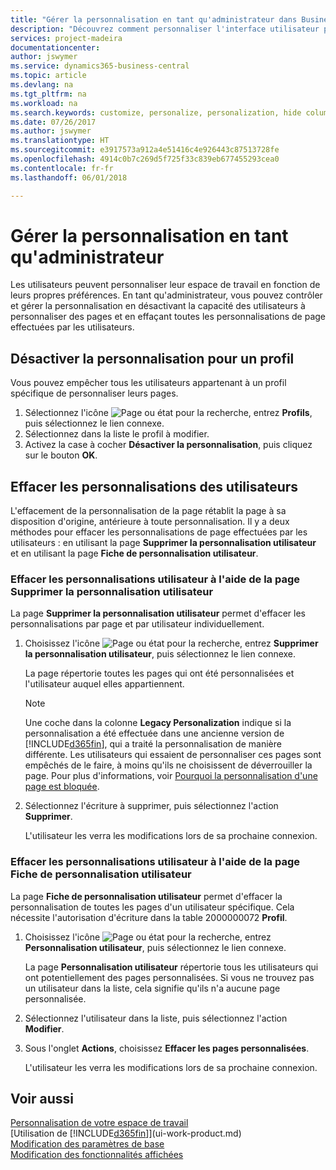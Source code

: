 ```yaml
---
title: "Gérer la personnalisation en tant qu'administrateur dans Business Central | Microsoft Docs"
description: "Découvrez comment personnaliser l'interface utilisateur pour l'adapter à votre méthode de travail."
services: project-madeira
documentationcenter: 
author: jswymer
ms.service: dynamics365-business-central
ms.topic: article
ms.devlang: na
ms.tgt_pltfrm: na
ms.workload: na
ms.search.keywords: customize, personalize, personalization, hide columns, remove fields, move fields
ms.date: 07/26/2017
ms.author: jswymer
ms.translationtype: HT
ms.sourcegitcommit: e3917573a912a4e51416c4e926443c87513728fe
ms.openlocfilehash: 4914c0b7c269d5f725f33c839eb677455293cea0
ms.contentlocale: fr-fr
ms.lasthandoff: 06/01/2018

---
```

# <a name="managing-personalization-as-an-administrator"></a>Gérer la personnalisation en tant qu'administrateur
<!--NAV in the Web client-->
Les utilisateurs peuvent personnaliser leur espace de travail en fonction de leurs propres préférences. En tant qu'administrateur, vous pouvez contrôler et gérer la personnalisation en désactivant la capacité des utilisateurs à personnaliser des pages et en effaçant toutes les personnalisations de page effectuées par les utilisateurs.

## <a name="disable-personalization-for-a-profile"></a>Désactiver la personnalisation pour un profil
Vous pouvez empêcher tous les utilisateurs appartenant à un profil spécifique de personnaliser leurs pages.
1.  Sélectionnez l'icône ![Page ou état pour la recherche](media/ui-search/search_small.png "Page ou état pour la recherche"), entrez **Profils**, puis sélectionnez le lien connexe.
2.  Sélectionnez dans la liste le profil à modifier.
3. Activez la case à cocher **Désactiver la personnalisation**, puis cliquez sur le bouton **OK**.

## <a name="clear-user-personalizations"></a>Effacer les personnalisations des utilisateurs

L'effacement de la personnalisation de la page rétablit la page à sa disposition d'origine, antérieure à toute personnalisation. Il y a deux méthodes pour effacer les personnalisations de page effectuées par les utilisateurs : en utilisant la page **Supprimer la personnalisation utilisateur** et en utilisant la page **Fiche de personnalisation utilisateur**.

### <a name="clear-user-personalizations-by-using-the-delete-user-personalization-page"></a>Effacer les personnalisations utilisateur à l'aide de la page Supprimer la personnalisation utilisateur

La page **Supprimer la personnalisation utilisateur** permet d'effacer les personnalisations par page et par utilisateur individuellement.

1.  Choisissez l'icône ![Page ou état pour la recherche](media/ui-search/search_small.png "icône Page ou état pour la recherche"), entrez **Supprimer la personnalisation utilisateur**, puis sélectionnez le lien connexe.

    La page répertorie toutes les pages qui ont été personnalisées et l'utilisateur auquel elles appartiennent.

    >[!NOTE]
    > Une coche dans la colonne **Legacy Personalization** indique si la personnalisation a été effectuée dans une ancienne version de [!INCLUDE[d365fin](includes/d365fin_md.md)], qui a traité la personnalisation de manière différente. Les utilisateurs qui essaient de personnaliser ces pages sont empêchés de le faire, à moins qu'ils ne choisissent de déverrouiller la page. Pour plus d'informations, voir [Pourquoi la personnalisation d'une page est bloquée](ui-personalization-locked.md).

2. Sélectionnez l'écriture à supprimer, puis sélectionnez l'action **Supprimer**.

    L'utilisateur les verra les modifications lors de sa prochaine connexion.

### <a name="clear-user-personalizations-by-using-the-user-personalization-card-page"></a>Effacer les personnalisations utilisateur à l'aide de la page Fiche de personnalisation utilisateur

La page **Fiche de personnalisation utilisateur** permet d'effacer la personnalisation de toutes les pages d'un utilisateur spécifique. Cela nécessite l'autorisation d'écriture dans la table 2000000072 **Profil**.

1.  Choisissez l'icône ![Page ou état pour la recherche](media/ui-search/search_small.png "Page ou état pour la recherche"), entrez **Personnalisation utilisateur**, puis sélectionnez le lien connexe.

    La page **Personnalisation utilisateur** répertorie tous les utilisateurs qui ont potentiellement des pages personnalisées. Si vous ne trouvez pas un utilisateur dans la liste, cela signifie qu'ils n'a aucune page personnalisée.

2. Sélectionnez l'utilisateur dans la liste, puis sélectionnez l'action **Modifier**.

3.  Sous l'onglet **Actions**, choisissez **Effacer les pages personnalisées**.

    L'utilisateur les verra les modifications lors de sa prochaine connexion.

## <a name="see-also"></a>Voir aussi
[Personnalisation de votre espace de travail](ui-personalization-user.md)  
[Utilisation de [!INCLUDE[d365fin](includes/d365fin_md.md)]](ui-work-product.md)  
[Modification des paramètres de base](ui-change-basic-settings.md)  
[Modification des fonctionnalités affichées](ui-experiences.md)  

